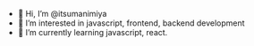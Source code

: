 - 👋 Hi, I’m @itsumanimiya
- 👀 I’m interested in javascript, frontend, backend development
- 🌱 I’m currently learning javascript, react.
